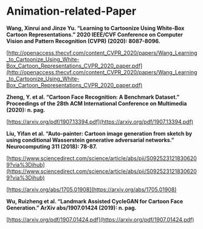 # Animation-related-Paper

**Wang, Xinrui and Jinze Yu. “Learning to Cartoonize Using White-Box Cartoon Representations.” 2020 IEEE/CVF Conference on Computer Vision and Pattern Recognition (CVPR) (2020): 8087-8096.**

[http://openaccess.thecvf.com/content_CVPR_2020/papers/Wang_Learning_to_Cartoonize_Using_White-Box_Cartoon_Representations_CVPR_2020_paper.pdf](http://openaccess.thecvf.com/content_CVPR_2020/papers/Wang_Learning_to_Cartoonize_Using_White-Box_Cartoon_Representations_CVPR_2020_paper.pdf)

**Zheng, Y. et al. “Cartoon Face Recognition: A Benchmark Dataset.” Proceedings of the 28th ACM International Conference on Multimedia (2020): n. pag.**

[https://arxiv.org/pdf/1907.13394.pdf](https://arxiv.org/pdf/1907.13394.pdf)

**Liu, Yifan et al. “Auto-painter: Cartoon image generation from sketch by using conditional Wasserstein generative adversarial networks.” Neurocomputing 311 (2018): 78-87.**

[https://www.sciencedirect.com/science/article/abs/pii/S0925231218306209?via%3Dihub](https://www.sciencedirect.com/science/article/abs/pii/S0925231218306209?via%3Dihub)

[https://arxiv.org/abs/1705.01908](https://arxiv.org/abs/1705.01908)

**Wu, Ruizheng et al. “Landmark Assisted CycleGAN for Cartoon Face Generation.” ArXiv abs/1907.01424 (2019): n. pag.**

[https://arxiv.org/pdf/1907.01424.pdf](https://arxiv.org/pdf/1907.01424.pdf)



